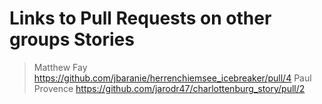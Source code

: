 # Links to Pull Requests on other groups Stories

> Matthew Fay https://github.com/jbaranie/herrenchiemsee_icebreaker/pull/4
> Paul Provence https://github.com/jarodr47/charlottenburg_story/pull/2
